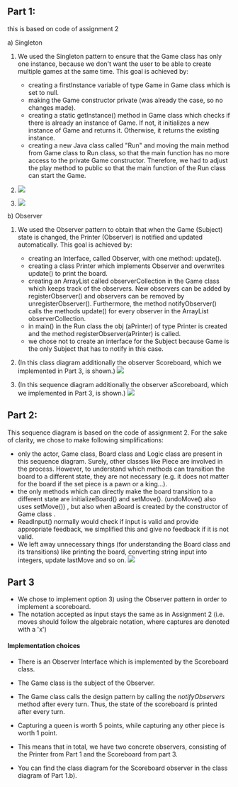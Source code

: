 ## Part 1: 
this is based on code of assignment 2

a) Singleton

1) We used the Singleton pattern to ensure that the Game class has only one instance, because we don't want the user to
   be able to create multiple games at the same time. 
   This goal is achieved by: 
   - creating a firstInstance variable of type Game in Game class which is set to null.
   - making the Game constructor private (was already the case, so no changes made).
   - creating a static getInstance() method in Game class which checks if there is already an instance of Game.
    If not, it initializes a new instance of Game and returns it. Otherwise, it returns the existing instance. 
   - creating a new Java class called "Run" and moving the main method from Game class to Run class, so that the main
    function has no more access to the private Game constructor. Therefore, we had to adjust the play method to 
    public so that the main function of the Run class can start the Game. 
 
2) ![](Singleton_CD.PNG)
3) ![](Singleton_SD.PNG)

b) Observer

1) We used the Observer pattern to obtain that when the Game (Subject) state is changed, the Printer (Observer) is
    notified and updated automatically.
    This goal is achieved by:
    - creating an Interface, called Observer, with one method: update().
    - creating a class Printer which implements Observer and overwrites update() to print the board.
    - creating an ArrayList called observerCollection in the Game class which keeps track of the observers. New observers can be added by registerObserver() and
        observers can be removed by unregisterObserver(). Furthermore, the method notifyObserver() calls the methods update() for 
        every observer in the ArrayList observerCollection.
    - in main() in the Run class the obj (aPrinter) of type Printer is created and the method registerObserver(aPrinter) is called.
    - we chose not to create an interface for the Subject because Game is the only Subject that has to notify in this case.
        
2) (In this class diagram additionally the observer Scoreboard, which we implemented in Part 3, is shown.)
![](Observer_pattern_CD.png)

3) (In this sequence diagram additionally the observer aScoreboard, which we implemented in Part 3, is shown.)
![](Observer_SD.png)

## Part 2:
This sequence diagram is based on the code of assignment 2. For the sake of clarity, we chose to make following simplifications:
 - only the actor, Game class, Board class and Logic class are present in this sequence diagram.
    Surely, other classes like Piece are involved in the process. However, to understand which methods can transition the board to a different state,
     they are not necessary (e.g. it does not matter for the board if the set piece is a pawn or a king...).
 - the only methods which can directly make the board transition to a different state are initializeBoard() and setMove(). (undoMove() also uses setMove()) ,
    but also when aBoard is created by the constructor of Game class .
 - ReadInput() normally would check if input is valid and provide appropriate feedback, we simplified this and give no feedback if it is not valid.
 - We left away unnecessary things (for understanding the Board class and its transitions)
    like printing the board, converting string input into integers, update lastMove and so on.
![](Board_Class_SD.png)

## Part 3

- We chose to implement option 3) using the Observer pattern in order to implement a scoreboard.
- The notation accepted as input stays the same as in Assignment 2 (i.e. moves should follow the algebraic notation, where
captures are denoted with a 'x')

#### Implementation choices
- There is an Observer Interface which is implemented by the Scoreboard class.
- The Game class is the subject of the Observer.
- The Game class calls the design pattern by calling the *notifyObservers* method after every turn. Thus, the state of the scoreboard is printed after every turn.
- Capturing a queen is worth 5 points, while capturing any other piece is worth 1 point.

- This means that in total, we have two concrete observers, consisting of the Printer from Part 1
and the Scoreboard from part 3.
- You can find the class diagram for the Scoreboard observer in the class
diagram of Part 1.b).
